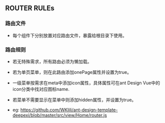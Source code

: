 ## ROUTER RULEs

### 路由文件

- 每个组件下分别放置对应路由文件，暴露给根目录下使用。

### 路由规则

- 若无特殊需求，所有路由必须为懒加载。

- 若为单页菜单，则在此路由添加onePage属性并设置为true。

- 一级菜单按需求在meta中添加icon属性，具体属性可在ant Design Vue中的icon分类中找对应图标name.

- 若菜单不需要显示在菜单中则添加hidden属性，并设置为true。

- eg: https://github.com/WKlili/ant-design-template-deepexi/blob/master/src/view/Home/router.js

